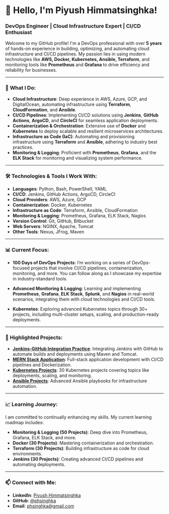 # 👋 Hello, I'm Piyush Himmatsinghka!

### DevOps Engineer | Cloud Infrastructure Expert | CI/CD Enthusiast

Welcome to my GitHub profile! I'm a DevOps professional with over **5 years** of hands-on experience in building, optimizing, and automating cloud infrastructure and CI/CD pipelines. My passion lies in using modern technologies like **AWS, Docker, Kubernetes, Ansible, Terraform**, and monitoring tools like **Prometheus** and **Grafana** to drive efficiency and reliability for businesses.

---

### 🚀 **What I Do:**
- **Cloud Infrastructure**: Deep experience in AWS, Azure, GCP, and DigitalOcean, automating infrastructure using **Terraform**, **CloudFormation**, and **Ansible**.
- **CI/CD Pipelines**: Implementing CI/CD solutions using **Jenkins**, **GitHub Actions**, **ArgoCD**, and **CircleCI** for seamless application deployments.
- **Containerization & Orchestration**: Extensive use of **Docker** and **Kubernetes** to deploy scalable and resilient microservices architectures.
- **Infrastructure as Code (IaC)**: Automating and provisioning infrastructure using **Terraform** and **Ansible**, adhering to industry best practices.
- **Monitoring & Logging**: Proficient with **Prometheus**, **Grafana**, and the **ELK Stack** for monitoring and visualizing system performance.

---

### 🛠️ **Technologies & Tools I Work With:**
- **Languages**: Python, Bash, PowerShell, YAML
- **CI/CD**: Jenkins, GitHub Actions, ArgoCD, CircleCI
- **Cloud Providers**: AWS, Azure, GCP
- **Containerization**: Docker, Kubernetes
- **Infrastructure as Code**: Terraform, Ansible, CloudFormation
- **Monitoring & Logging**: Prometheus, Grafana, ELK Stack, Nagios
- **Version Control**: Git, GitHub, Bitbucket
- **Web Servers**: NGINX, Apache, Tomcat
- **Other Tools**: Nexus, JFrog, Maven

---

### 📊 **Current Focus**:
- **100 Days of DevOps Projects**: I’m working on a series of DevOps-focused projects that involve CI/CD pipelines, containerization, monitoring, and more. You can follow along as I showcase my expertise in industry-standard tools.
  
- **Advanced Monitoring & Logging**: Learning and implementing **Prometheus**, **Grafana**, **ELK Stack**, **Splunk**, and **Nagios** in real-world scenarios, integrating them with cloud technologies and CI/CD tools.

- **Kubernetes**: Exploring advanced Kubernetes topics through 30+ projects, including multi-cluster setups, scaling, and production-ready deployments.

---

### 🌟 **Highlighted Projects**:

- **[Jenkins-GitHub Integration Practice](https://github.com/phsinghka/jenkins-github-integration-practice)**: Integrating Jenkins with GitHub to automate builds and deployments using Maven and Tomcat.
- **[MERN Stack Application](https://github.com/phsinghka/mern-stack-application)**: Full-stack application development with CI/CD pipelines and Dockerization.
- **[Kubernetes Projects](https://github.com/phsinghka/kubernetes-projects)**: 30 Kubernetes projects covering topics like deployments, scaling, and monitoring.
- **[Ansible Projects](https://github.com/phsinghka/ansible-projects)**: Advanced Ansible playbooks for infrastructure automation.

---

### 📈 **Learning Journey**:
I am committed to continually enhancing my skills. My current learning roadmap includes:
- **Monitoring & Logging (50 Projects)**: Deep dive into Prometheus, Grafana, ELK Stack, and more.
- **Docker (30 Projects)**: Mastering containerization and orchestration.
- **Terraform (30 Projects)**: Building infrastructure as code for cloud environments.
- **Jenkins (30 Projects)**: Creating advanced CI/CD pipelines and automating deployments.

---

### 📫 **Connect with Me**:
- **LinkedIn**: [Piyush Himmatsinghka](https://linkedin.com/in/phsinghka)
- **GitHub**: [@phsinghka](https://github.com/phsinghka)
- **Email**: phsinghka@gmail.com
